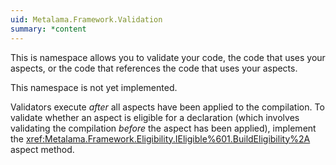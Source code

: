 ```yaml
---
uid: Metalama.Framework.Validation
summary: *content
---
```

This is namespace allows you to validate your code, the code that uses your aspects, or the code that references the code
that uses your aspects.

This namespace is not yet implemented.

Validators execute _after_ all aspects have been applied to the compilation. To validate whether an aspect is eligible for
a declaration (which involves validating the compilation _before_ the aspect has been applied), implement the 
<xref:Metalama.Framework.Eligibility.IEligible%601.BuildEligibility%2A> 
aspect method.

